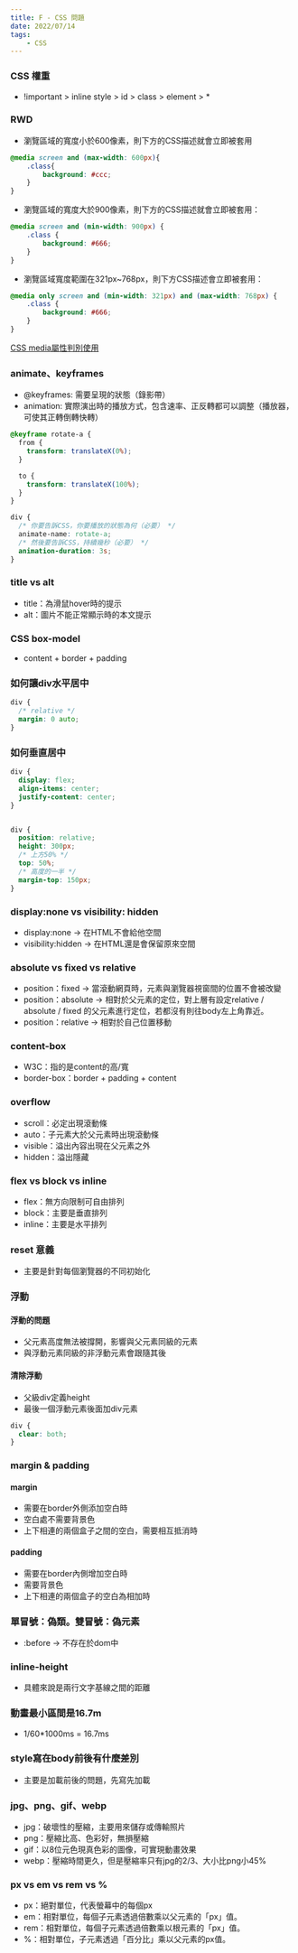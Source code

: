 ```yaml
---
title: F - CSS 問題
date: 2022/07/14
tags: 
    - CSS
---
```

### CSS 權重
* !important > inline style > id > class > element > *

### RWD
* 瀏覽區域的寬度小於600像素，則下方的CSS描述就會立即被套用
```CSS
@media screen and (max-width: 600px){
    .class{
        background: #ccc;
    }
}
```
* 瀏覽區域的寬度大於900像素，則下方的CSS描述就會立即被套用：
```CSS
@media screen and (min-width: 900px) {
    .class {
        background: #666; 
    } 
}
```
* 瀏覽區域寬度範圍在321px~768px，則下方CSS描述會立即被套用：
```CSS
@media only screen and (min-width: 321px) and (max-width: 768px) {
    .class {
        background: #666; 
    } 
} 
```
[CSS media屬性判別使用](https://www.ucamc.com/articles/102-rwd-css-media-type)

### animate、keyframes
* @keyframes: 需要呈現的狀態（錄影帶）
* animation: 實際演出時的播放方式，包含速率、正反轉都可以調整（播放器，可使其正轉倒轉快轉）
```css
@keyframe rotate-a {
  from {
    transform: translateX(0%); 
  }

  to {
    transform: translateX(100%);
  }
}

div {
  /* 你要告訴CSS，你要播放的狀態為何（必要） */
  animate-name: rotate-a;
  /* 然後要告訴CSS，持續幾秒（必要） */
  animation-duration: 3s;
}
```

### title vs alt
* title：為滑鼠hover時的提示
* alt：圖片不能正常顯示時的本文提示

### CSS box-model
* content + border + padding

### 如何讓div水平居中
```css
div {
  /* relative */
  margin: 0 auto;
}
```

### 如何垂直居中
```css
div {
  display: flex;
  align-items: center;
  justify-content: center;
}


div {
  position: relative;
  height: 300px;
  /* 上方50% */
  top: 50%;
  /* 高度的一半 */
  margin-top: 150px;
}
```

### display:none vs visibility: hidden
* display:none -> 在HTML不會給他空間
* visibility:hidden -> 在HTML還是會保留原來空間

### absolute vs fixed vs relative
* position：fixed -> 當滾動網頁時，元素與瀏覽器視窗間的位置不會被改變
* position：absolute -> 相對於父元素的定位，對上層有設定relative / absolute / fixed 的父元素進行定位，若都沒有則往body左上角靠近。
* position：relative -> 相對於自己位置移動

### content-box
* W3C：指的是content的高/寬
* border-box：border + padding + content

### overflow
* scroll：必定出現滾動條
* auto：子元素大於父元素時出現滾動條
* visible：溢出內容出現在父元素之外
* hidden：溢出隱藏

### flex vs block vs inline
* flex：無方向限制可自由排列
* block：主要是垂直排列
* inline：主要是水平排列

### reset 意義
* 主要是針對每個瀏覽器的不同初始化

### 浮動
#### 浮動的問題
* 父元素高度無法被撐開，影響與父元素同級的元素
* 與浮動元素同級的非浮動元素會跟隨其後

#### 清除浮動
* 父級div定義height
* 最後一個浮動元素後面加div元素
```css
div {
  clear: both;
}
```

### margin & padding
#### margin
* 需要在border外側添加空白時
* 空白處不需要背景色
* 上下相連的兩個盒子之間的空白，需要相互抵消時
#### padding
* 需要在border內側增加空白時
* 需要背景色
* 上下相連的兩個盒子的空白為相加時

### 單冒號：偽類。雙冒號：偽元素
* :before -> 不存在於dom中

### inline-height
* 具體來說是兩行文字基線之間的距離

### 動畫最小區間是16.7m
* 1/60*1000ms = 16.7ms

### style寫在body前後有什麼差別
* 主要是加載前後的問題，先寫先加載

### jpg、png、gif、webp
* jpg：破壞性的壓縮，主要用來儲存或傳輸照片
* png：壓縮比高、色彩好，無損壓縮
* gif：以8位元色現真色彩的圖像，可實現動畫效果
* webp：壓縮時間更久，但是壓縮率只有jpg的2/3、大小比png小45%

### px vs em vs rem vs %
* px：絕對單位，代表螢幕中的每個px
* em：相對單位，每個子元素透過倍數乘以父元素的「px」值。
* rem：相對單位，每個子元素透過倍數乘以根元素的「px」值。
* %：相對單位，子元素透過「百分比」乘以父元素的px值。




